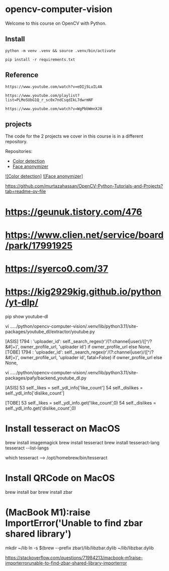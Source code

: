 # opencv-computer-vision

Welcome to this course on OpenCV with Python.

## Install

    python -m venv .venv && source .venv/bin/activate

    pip install -r requirements.txt

## Reference

    https://www.youtube.com/watch?v=eDIj5LuIL4A

    https://www.youtube.com/playlist?list=PLMoSUbG1Q_r_sc0x7ndCsqdIkL7dwrmNF
    
    https://www.youtube.com/watch?v=WgPbbWmnXJ8


## projects

The code for the 2 projects we cover in this course is in a different repository.

Repositories:

- [Color detection](https://github.com/computervisioneng/color-detection-opencv)
- [Face anonymizer](https://github.com/computervisioneng/face-anonymizer-ptyhon)


[![Color detection]](https://www.youtube.com/watch?v=aFNDh5k3SjU)
[![Face anonymizer]](https://www.youtube.com/watch?v=DRMBqhrfxXg)



https://github.com/murtazahassan/OpenCV-Python-Tutorials-and-Projects?tab=readme-ov-file





# https://geunuk.tistory.com/476
# https://www.clien.net/service/board/park/17991925
# https://syerco0.com/37
# https://kig2929kig.github.io/python/yt-dlp/

pip show youtube-dl

vi ...../python/opencv-computer-vision/.venv/lib/python3.11/site-packages/youtube_dl/extractor/youtube.py

[ASIS]
1794 : 'uploader_id': self._search_regex(r'/(?:channel|user)/([^/?&#]+)', owner_profile_url, 'uploader id') if owner_profile_url else None,
[TOBE]
1794 : 'uploader_id': self._search_regex(r'/(?:channel|user)/([^/?&#]+)', owner_profile_url, 'uploader id', fatal=False) if owner_profile_url else None,


vi ...../python/opencv-computer-vision/.venv/lib/python3.11/site-packages/pafy/backend_youtube_dl.py

[ASIS]
53 self._likes = self._ydl_info['like_count']
54 self._dislikes = self._ydl_info['dislike_count']

[TOBE]
53 self._likes = self._ydl_info.get('like_count',0)
54 self._dislikes = self._ydl_info.get('dislike_count',0)

# Install tesseract on MacOS

brew install imagemagick
brew install tesseract
brew install tesseract-lang
tesseract --list-langs

which tesseract
--> /opt/homebrew/bin/tesseract

# Install QRCode on MacOS

brew install bar
brew install zbar

# (MacBook M1):raise ImportError('Unable to find zbar shared library')

mkdir ~/lib
ln -s $(brew --prefix zbar)/lib/libzbar.dylib ~/lib/libzbar.dylib

https://stackoverflow.com/questions/71984213/macbook-m1raise-importerrorunable-to-find-zbar-shared-library-importerror

